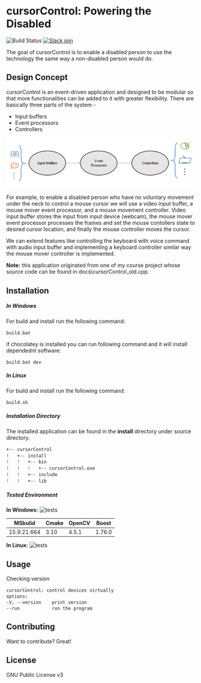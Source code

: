 # cursorControl: Powering the Disabled

![Build Status](https://github.com/nakib103/cursorControl/actions/workflows/cmake.yml/badge.svg)
[![Slack join](https://img.shields.io/badge/slack-join-green)](https://join.slack.com/t/cursorcontrolgroup/shared_invite/zt-qwzhxi4m-iNh3UmEdWQGDRcINwEd4EQ)

The goal of cursorControl is to enable a disabled person to use the technology the same way a non-disabled person would do. 

## Design Concept
cursorControl is an event-driven application and designed to be modular so that more functionalities can be added to it with greater flexibility. There are basically three parts of the system - 
- Input buffers
- Event processors
- Controllers

![Concept](/docs/concept.JPG)

For example, to enable a disabled person who have no voluntary movement under the neck to control a mouse cursor we will use a video input buffer, a mouse mover event processor, and a mouse movement controller. Video input buffer stores the input from input device (webcam), the mouse mover event processor processes the frames and set the mouse contollers state to desired cursor location, and finally the mouse controller moves the cursor. 

We can extend features like controlling the keyboard with voice command with audio input buffer and implementing a keyboard controller similar way the mouse mover controller is implemented.

**Note:** this application originated from one of my course project whose source code can be found in docs\cursorControl_old.cpp.

## Installation
##### In Windows
For build and install run the following command:

```batch
build.bat
```

if chocolatey is installed you can run following command and it will install dependednt software:
```batch
build.bat dev
```

##### In Linux
For build and install run the following command:

```sh
build.sh
```

##### Installation Directory
The installed application can be found in the **install** directory under source directory.

```sh
+-- cursorControl
!   +-- install
!   !   +-- bin
!   !   !   +-- cursorControl.exe
!   !   +-- include
!   !   +-- lib
```

##### Tested Environment
**In Windows:**
![tests](https://img.shields.io/badge/test-1-yellow)

|MSbulid|Cmake|OpenCV|Boost|
|---|---|---|---|
|15.9.21.664|3.10|4.5.1|1.76.0|

**In Linux:**
![tests](https://img.shields.io/badge/test-none-red)
### 
## Usage
Checking version
```batch
cursorControl: control devices virtually
options:
-V, --version    print version
--run            run the program
```
## Contributing
Want to contribute? Great!
## License

GNU Public License v3
